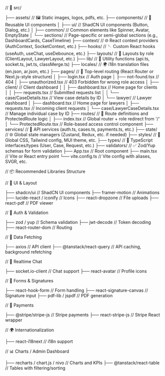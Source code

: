// 📁 src/

├── assets/ // 🖼️ Static images, logos, pdfs, etc.
├── components/ // 🧩 Reusable UI components
│ ├── ui/ // ShadCN UI components (Button, Dialog, etc.)
│ ├── common/ // Common elements like Spinner, Avatar, EmptyState
│ └── sections/ // Page-specific or semi-global sections (e.g., DashboardCards, CaseTimeline)
├── context/ // 🌐 React context providers (AuthContext, SocketContext, etc.)
├── hooks/ // 🪡 Custom React hooks (useAuth, useChat, useDebounce, etc.)
├── layouts/ // 🧱 Layouts by role (ClientLayout, LawyerLayout, etc.)
├── lib/ // 🔧 Utility functions (api.ts, socket.ts, jwt.ts, classMerge.ts)
├── locales/ // 🌍 i18n translation files (en.json, ar.json, etc.)
├── pages/ // 📄 Top-level routing (React Router or Next.js-style structure)
│ ├── login.tsx // Auth page
│ ├── not-found.tsx // 404
│ ├── unauthorized.tsx // 403 Forbidden for wrong role access
│ ├── client/ // Client dashboard
│ │ ├── dashboard.tsx // Home page for clients
│ │ ├── requests.tsx // Submitted requests list
│ │ └── case/CaseDetails.tsx // View case details by ID
│ └── lawyer/ // Lawyer dashboard
│ ├── dashboard.tsx // Home page for lawyers
│ ├── requests.tsx // Incoming client requests
│ └── case/LawyerCaseDetails.tsx // Manage individual case by ID
├── routes/ // 🔀 Route definitions and ProtectedRoute logic
│ ├── index.tsx // Global router + role redirect from '/'
│ └── ProtectedRoute.tsx // Role-based access control component
├── services/ // 📁 API services (auth.ts, cases.ts, payments.ts, etc.)
├── state/ // 🌐 Global state managers (Zustand, Redux, etc. if needed)
├── styles/ // 🎨 Global CSS, Tailwind config, MUI theme, etc.
├── types/ // 📀 TypeScript interfaces/types (User, Case, Request, etc.)
├── validators/ // ✅ Zod/Yup schemas for form validation
├── App.tsx // Root component
├── main.tsx // Vite or React entry point
└── vite.config.ts // Vite config with aliases, SVGR, etc.

// 📦 Recommended Libraries Structure

// 🧩 UI & Layout

├── shadcn/ui // ShadCN UI components
├── framer-motion // Animations
├── lucide-react / iconify // Icons
├── react-dropzone // File uploads
├── react-pdf // PDF viewer

// 🔐 Auth & Validation

├── zod / yup // Schema validation
├── jwt-decode // Token decoding
├── react-router-dom // Routing

// 🔗 Data Fetching

├── axios // API client
├── @tanstack/react-query // API caching, background refetching

// 💬 Realtime Chat

├── socket.io-client // Chat support
├── react-avatar // Profile icons

// 📄 Forms & Signatures

├── react-hook-form // Form handling
├── react-signature-canvas // Signature input
├── pdf-lib / jspdf // PDF generation

// 💸 Payments

├── @stripe/stripe-js // Stripe payments
├── react-stripe-js // Stripe React wrapper

// 🌍 Internationalization

├── react-i18next // i18n support

// 📊 Charts / Admin Dashboard

├── recharts / chart.js / nivo // Charts and KPIs
├── @tanstack/react-table // Tables with filtering/sorting
